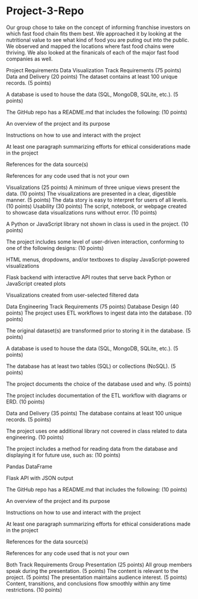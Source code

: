 # Project-3-Repo
Our group chose to take on the concept of informing franchise investors on which fast food chain fits them best.
We approached it by looking at the nutritional value to see what kind of food you are puting out into the public. 
We observed and mapped the locations where fast food chains were thriving.
We also looked at the finanicals of each of the major fast food companies as well.

Project Requirements
Data Visualization Track Requirements (75 points)
Data and Delivery (20 points)
The dataset contains at least 100 unique records. (5 points)

A database is used to house the data (SQL, MongoDB, SQLite, etc.). (5 points)

The GitHub repo has a README.md that includes the following: (10 points)

An overview of the project and its purpose

Instructions on how to use and interact with the project

At least one paragraph summarizing efforts for ethical considerations made in the project

References for the data source(s)

References for any code used that is not your own

Visualizations (25 points)
A minimum of three unique views present the data. (10 points)
The visualizations are presented in a clear, digestible manner. (5 points)
The data story is easy to interpret for users of all levels. (10 points)
Usability (30 points)
The script, notebook, or webpage created to showcase data visualizations runs without error. (10 points)

A Python or JavaScript library not shown in class is used in the project. (10 points)

The project includes some level of user-driven interaction, conforming to one of the following designs: (10 points)

HTML menus, dropdowns, and/or textboxes to display JavaScript-powered visualizations

Flask backend with interactive API routes that serve back Python or JavaScript created plots

Visualizations created from user-selected filtered data

Data Engineering Track Requirements (75 points)
Database Design (40 points)
The project uses ETL workflows to ingest data into the database. (10 points)

The original dataset(s) are transformed prior to storing it in the database. (5 points)

A database is used to house the data (SQL, MongoDB, SQLite, etc.). (5 points)

The database has at least two tables (SQL) or collections (NoSQL). (5 points)

The project documents the choice of the database used and why. (5 points)

The project includes documentation of the ETL workflow with diagrams or ERD. (10 points)

Data and Delivery (35 points)
The database contains at least 100 unique records. (5 points)

The project uses one additional library not covered in class related to data engineering. (10 points)

The project includes a method for reading data from the database and displaying it for future use, such as: (10 points)

Pandas DataFrame

Flask API with JSON output

The GitHub repo has a README.md that includes the following: (10 points)

An overview of the project and its purpose

Instructions on how to use and interact with the project

At least one paragraph summarizing efforts for ethical considerations made in the project

References for the data source(s)

References for any code used that is not your own

Both Track Requirements
Group Presentation (25 points)
All group members speak during the presentation. (5 points)
The content is relevant to the project. (5 points)
The presentation maintains audience interest. (5 points)
Content, transitions, and conclusions flow smoothly within any time restrictions. (10 points)

